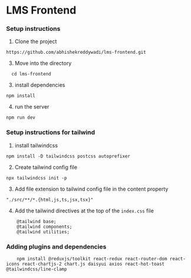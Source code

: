 # LMS Frontend

### Setup instructions

1. Clone the project

```
https://github.com/abhishekreddywadi/lms-frontend.git

```

3. Move into the directory

```
  cd lms-frontend
```

3. install dependencies

```
npm install

```

4. run the server

```
npm run dev

```

### Setup instructions for tailwind

1. install tailwindcss

```
npm install -D tailwindcss postcss autoprefixer
```

2. Create tailwind config file

```
npx tailwindcss init -p

```

3. Add file extension to tailwind config file in the content property

```
"./src/**/*.{html,js,ts,jsx,tsx}"

```

4. Add the tailwind directives at the top of the `index.css` file

```
    @tailwind base;
    @tailwind components;
    @tailwind utilities;

```

### Adding plugins and dependencies

```
    npm install @reduxjs/toolkit react-redux react-router-dom react-icons react-chartjs-2 chart.js daisyui axios react-hot-toast @tailwindcss/line-clamp
```
